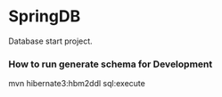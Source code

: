 <h1>SpringDB</h1>
<p>Database start project.</p>

<h3>How to run generate schema for Development</h3>
<p>mvn hibernate3:hbm2ddl sql:execute</p> 
